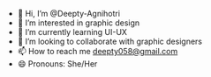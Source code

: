 - 👋 Hi, I’m @Deepty-Agnihotri
- 👀 I’m interested in graphic design 
- 🌱 I’m currently learning UI-UX
- 💞️ I’m looking to collaborate with graphic designers 
- 📫 How to reach me deepty058@gmail.com
- 😄 Pronouns: She/Her

<!---
Deepty-Agnihotri/Deepty-Agnihotri is a ✨ special ✨ repository because its `README.md` (this file) appears on your GitHub profile.
You can click the Preview link to take a look at your changes.
--->
